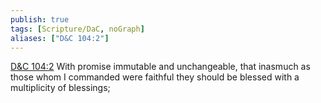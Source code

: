 ```yaml
---
publish: true
tags: [Scripture/DaC, noGraph]
aliases: ["D&C 104:2"]
---
```

[D&C 104:2](https://churchofjesuschrist.org/study/scriptures/dc-testament/dc/104?lang=eng&id=p2#p2) With promise immutable and unchangeable, that inasmuch as those whom I commanded were faithful they should be blessed with a multiplicity of blessings;
